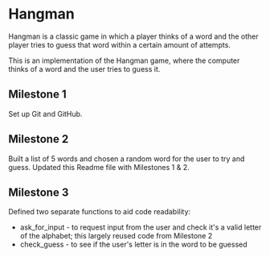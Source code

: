# Hangman
Hangman is a classic game in which a player thinks of a word and the other player tries to guess that word within a certain amount of attempts.

This is an implementation of the Hangman game, where the computer thinks of a word and the user tries to guess it. 

## Milestone 1

Set up Git and GitHub.

## Milestone 2

Built a list of 5 words and chosen a random word for the user to try and guess.
Updated this Readme file with Milestones 1 & 2.

## Milestone 3

Defined two separate functions to aid code readability: 
- ask_for_input - to request input from the user and check it's a valid letter of the alphabet; this largely reused code from Milestone 2 
- check_guess - to see if the user's letter is in the word to be guessed
